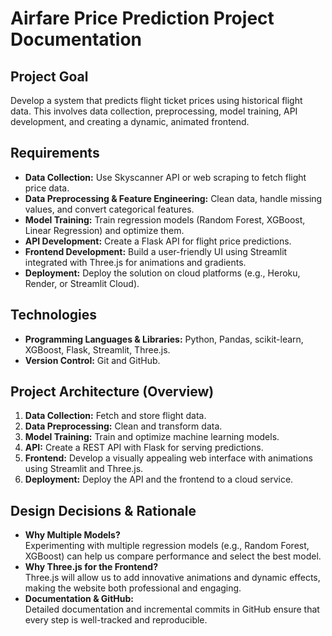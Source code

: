# Airfare Price Prediction Project Documentation

## Project Goal
Develop a system that predicts flight ticket prices using historical flight data. This involves data collection, preprocessing, model training, API development, and creating a dynamic, animated frontend.

## Requirements
- **Data Collection:** Use Skyscanner API or web scraping to fetch flight price data.
- **Data Preprocessing & Feature Engineering:** Clean data, handle missing values, and convert categorical features.
- **Model Training:** Train regression models (Random Forest, XGBoost, Linear Regression) and optimize them.
- **API Development:** Create a Flask API for flight price predictions.
- **Frontend Development:** Build a user-friendly UI using Streamlit integrated with Three.js for animations and gradients.
- **Deployment:** Deploy the solution on cloud platforms (e.g., Heroku, Render, or Streamlit Cloud).

## Technologies
- **Programming Languages & Libraries:** Python, Pandas, scikit-learn, XGBoost, Flask, Streamlit, Three.js.
- **Version Control:** Git and GitHub.

## Project Architecture (Overview)
1. **Data Collection:** Fetch and store flight data.
2. **Data Preprocessing:** Clean and transform data.
3. **Model Training:** Train and optimize machine learning models.
4. **API:** Create a REST API with Flask for serving predictions.
5. **Frontend:** Develop a visually appealing web interface with animations using Streamlit and Three.js.
6. **Deployment:** Deploy the API and the frontend to a cloud service.

## Design Decisions & Rationale
- **Why Multiple Models?**  
  Experimenting with multiple regression models (e.g., Random Forest, XGBoost) can help us compare performance and select the best model.
- **Why Three.js for the Frontend?**  
  Three.js will allow us to add innovative animations and dynamic effects, making the website both professional and engaging.
- **Documentation & GitHub:**  
  Detailed documentation and incremental commits in GitHub ensure that every step is well-tracked and reproducible.
